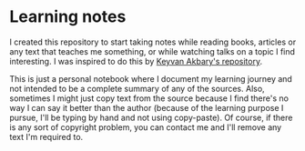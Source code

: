 # Learning notes

I created this repository to start taking notes while reading books, articles or any text that teaches me something, or while watching talks on a topic I find interesting. I was inspired to do this by [Keyvan Akbary's repository](https://github.com/keyvanakbary/learning-notes).

This is just a personal notebook where I document my learning journey and not intended to be a complete summary of any of the sources. Also, sometimes I might just copy text from the source because I find there's no way I can say it better than the author (because of the learning purpose I pursue, I'll be typing by hand and not using copy-paste). Of course, if there is any sort of copyright problem, you can contact me and I'll remove any text I'm required to.

